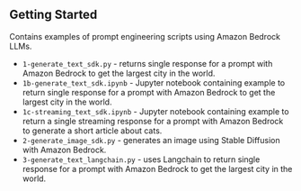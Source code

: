 ## Getting Started

Contains examples of prompt engineering scripts using Amazon Bedrock LLMs.

- `1-generate_text_sdk.py` - returns single response for a prompt with Amazon Bedrock to get the largest city in the world.
- `1b-generate_text_sdk.ipynb` - Jupyter notebook containing example to return single response for a prompt with Amazon Bedrock to get the largest city in the world.
- `1c-streaming_text_sdk.ipynb` - Jupyter notebook containing example to return a single streaming response for a prompt with Amazon Bedrock to generate a short article about cats.
- `2-generate_image_sdk.py` - generates an image using Stable Diffusion with Amazon Bedrock.
- `3-generate_text_langchain.py` - uses Langchain to return single response for a prompt with Amazon Bedrock to get the largest city in the world.
